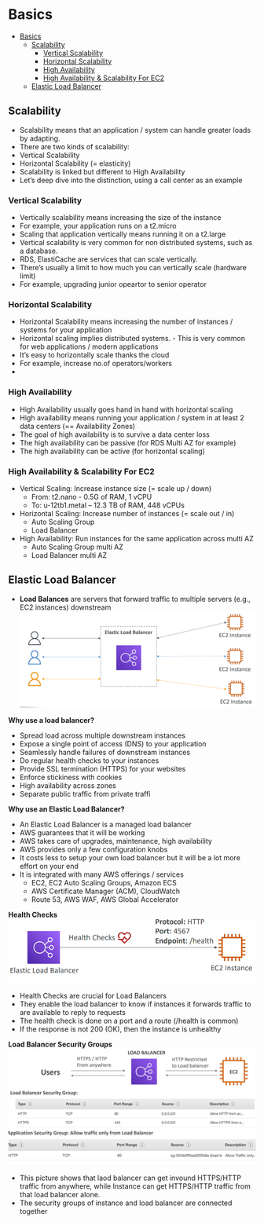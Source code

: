 

# Basics
- [Basics](#basics)
  - [Scalability](#scalability)
    - [Vertical Scalability](#vertical-scalability)
    - [Horizontal Scalability](#horizontal-scalability)
    - [High Availability](#high-availability)
    - [High Availability \& Scalability For EC2](#high-availability--scalability-for-ec2)
  - [Elastic Load Balancer](#elastic-load-balancer)


## Scalability 
- Scalability means that an application / system can handle greater loads 
by adapting. 
- There are two kinds of scalability:
- Vertical Scalability
- Horizontal Scalability (= elasticity)
- Scalability is linked but different to High Availability
- Let’s deep dive into the distinction, using a call center as an example

### Vertical Scalability
- Vertically scalability means increasing the size 
of the instance
- For example, your application runs on a 
t2.micro
- Scaling that application vertically means 
running it on a t2.large
- Vertical scalability is very common for non 
distributed systems, such as a database. 
- RDS, ElastiCache are services that can scale 
vertically. 
- There’s usually a limit to how much you can 
vertically scale (hardware limit)
- For example, upgrading junior opeartor to senior operator

### Horizontal Scalability
- Horizontal Scalability means increasing the 
number of instances / systems for your 
application
- Horizontal scaling implies distributed systems. - This is very common for web applications / 
modern applications
- It’s easy to horizontally scale thanks the cloud
- For example, increase no.of operators/workers
- 
### High Availability 
- High Availability usually goes hand in 
hand with horizontal scaling
- High availability means running your 
application / system in at least 2 data 
centers (== Availability Zones)
- The goal of high availability is to survive 
a data center loss
- The high availability can be passive (for 
RDS Multi AZ for example)
- The high availability can be active (for 
horizontal scaling)

### High Availability & Scalability For EC2
- Vertical Scaling: Increase instance size (= scale up / down)
  - From: t2.nano - 0.5G of RAM, 1 vCPU
  - To: u-12tb1.metal – 12.3 TB of RAM, 448 vCPUs
- Horizontal Scaling: Increase number of instances (= scale out / in)
  - Auto Scaling Group
  - Load Balancer
- High Availability: Run instances for the same application across multi AZ
  - Auto Scaling Group multi AZ
  - Load Balancer multi AZ

## Elastic Load Balancer 
- **Load Balances** are servers that forward traffic to multiple 
servers (e.g., EC2 instances) downstream
![](Assets/2023-02-18-21-05-36.png)

**Why use a load balancer?**
  -  Spread load across multiple downstream instances 
  -  Expose a single point of access (DNS) to your application 
  -  Seamlessly handle failures of downstream instances 
  -  Do regular health checks to your instances 
  -  Provide SSL termination (HTTPS) for your websites 
  -  Enforce stickiness with cookies 
  -  High availability across zones 
  -  Separate public traffic from private traffi  
  
**Why use an Elastic Load Balancer?**
  - An Elastic Load Balancer is a managed load balancer
  - AWS guarantees that it will be working
  - AWS takes care of upgrades, maintenance, high availability
  - AWS provides only a few configuration knobs
  - It costs less to setup your own load balancer but it will be a lot more effort on your end
  - It is integrated with many AWS offerings / services
    - EC2, EC2 Auto Scaling Groups, Amazon ECS
    - AWS Certificate Manager (ACM), CloudWatch
    - Route 53, AWS WAF, AWS Global Accelerator
 
**Health Checks**
![](Assets/2023-02-18-21-10-18.png)
- Health Checks are crucial for Load Balancers
- They enable the load balancer to know if instances it forwards traffic to 
are available to reply to requests
- The health check is done on a port and a route (/health is common)
- If the response is not 200 (OK), then the instance is unhealthy

**Load Balancer Security Groups**
![](Assets/2023-02-18-21-11-22.png)
  
- This picture shows that laod balancer can get invound HTTPS/HTTP traffic from anywhere, while Instance can get HTTPS/HTTP traffic from that load balancer alone.
- The security groups of instance and load balancer are connected together